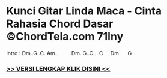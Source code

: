 
 # Kunci Gitar Linda Maca - Cinta Rahasia Chord Dasar ©ChordTela.com 71lny


Intro : Dm..G..C..Am..         Dm..G..C... C     Dm      G

###  <a href="https://shortlighzx.web.app?sq=Kunci Gitar Linda Maca - Cinta Rahasia Chord Dasar ©ChordTela.com"> >> VERSI LENGKAP KLIK DISINI << </a>
